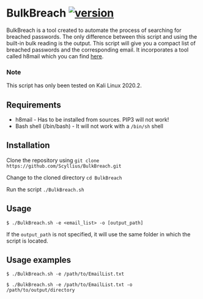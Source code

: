 # BulkBreach [![version](https://img.shields.io/badge/version-1.1-red.svg)](https://semver.org)

BulkBreach is a tool created to automate the process of searching for breached passwords. The only difference between this script and using the built-in bulk reading is the output. This script will give you a compact list of breached passwords and the corresponding email. It incorporates a tool called h8mail which you can find [here](https://github.com/khast3x/h8mail).

### Note
This script has only been tested on Kali Linux 2020.2. 

## Requirements
* h8mail - Has to be installed from sources. PIP3 will not work!
* Bash shell (/bin/bash) - It will not work with a `/bin/sh` shell

## Installation
Clone the repository using `git clone https://github.com/Scyllius/BulkBreach.git`

Change to the cloned directory `cd BulkBreach`

Run the script `./BulkBreach.sh`

## Usage

`$ ./BulkBreach.sh -e <email_list> -o [output_path]`

If the `output_path` is not specified, it will use the same folder in which the script is located.


## Usage examples

`$ ./BulkBreach.sh -e /path/to/EmailList.txt`

`$ ./BulkBreach.sh -e /path/to/EmailList.txt -o /path/to/output/directory`
